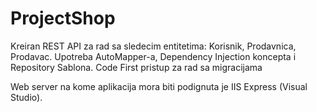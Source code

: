 # ProjectShop
Kreiran REST API za rad sa sledecim entitetima:
Korisnik, Prodavnica, Prodavac.
Upotreba AutoMapper-a, Dependency Injection koncepta i Repository Sablona.
Code First pristup za rad sa migracijama

Web server na kome aplikacija mora biti podignuta je IIS Express (Visual Studio).
